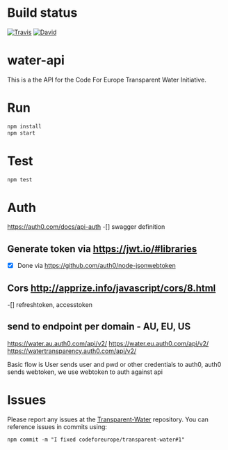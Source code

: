 # Build status

[![Travis](https://api.travis-ci.org/codeforeurope/water-api.svg?branch=master)](https://travis-ci.org/codeforeurope/water-api)
[![David](https://david-dm.org/codeforeurope/water-api.svg)](https://david-dm.org/codeforeurope/water-api)

# water-api
This is a the API for the Code For Europe Transparent Water Initiative.

# Run

```bash
npm install
npm start
```
# Test

```bash
npm test
```


# Auth

https://auth0.com/docs/api-auth
-[] swagger definition

## Generate token via https://jwt.io/#libraries
-[x] Done via https://github.com/auth0/node-jsonwebtoken

## Cors http://apprize.info/javascript/cors/8.html
-[] refreshtoken, accesstoken

## send to endpoint per domain - AU, EU, US

https://water.au.auth0.com/api/v2/
https://water.eu.auth0.com/api/v2/
https://watertransparency.auth0.com/api/v2/

Basic flow is User sends user and pwd or other credentials to auth0, auth0 sends webtoken, we use webtoken to auth against api

# Issues

Please report any issues at the [Transparent-Water](https://github.com/codeforeurope/Transparent-Water/issues) repository.
You can reference issues in commits using: 
```
npm commit -m "I fixed codeforeurope/transparent-water#1"
```
